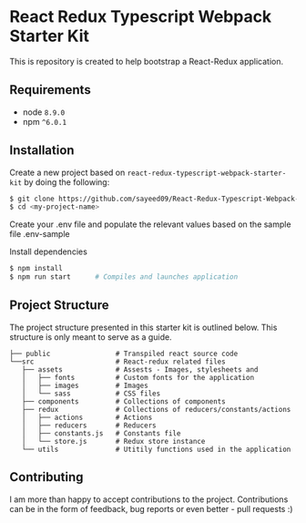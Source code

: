 # React Redux Typescript Webpack Starter Kit

This is repository is created to help bootstrap a React-Redux application.

## Requirements

- node `8.9.0`
- npm `^6.0.1`

## Installation

Create a new project based on `react-redux-typescript-webpack-starter-kit` by doing the following:

```bash
$ git clone https://github.com/sayeed09/React-Redux-Typescript-Webpack-Starter-App.git <my-project-name>
$ cd <my-project-name>
```

Create your .env file and populate the relevant values based on the sample file .env-sample

Install dependencies

```bash
$ npm install
$ npm run start      # Compiles and launches application
```


## Project Structure

The project structure presented in this starter kit is outlined below. This structure is only meant to serve as a guide.

```
├── public                # Transpiled react source code
└──src                    # React-redux related files
   ├── assets             # Assests - Images, stylesheets and
   │   ├── fonts          # Custom fonts for the application
   │   ├── images         # Images
   │   └── sass           # CSS files
   ├── components         # Collections of components
   ├── redux              # Collections of reducers/constants/actions
   │   ├── actions        # Actions
   │   ├── reducers       # Reducers
   │   ├── constants.js   # Constants file
   │   └── store.js       # Redux store instance
   └── utils              # Utitily functions used in the application
```

## Contributing

I am more than happy to accept contributions to the project. Contributions can be in the form of feedback, bug reports or even better - pull requests :)
